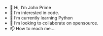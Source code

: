 - 👋 Hi, I’m John Prime
- 👀 I’m interested in code.
- 🌱 I’m currently learning Python
- 💞️ I’m looking to collaborate on opensource.
- 📫 How to reach me.... 

<!---
plpmyanmar/plpmyanmar is a ✨ special ✨ repository because its `README.md` (this file) appears on your GitHub profile.
You can click the Preview link to take a look at your changes.
--->
